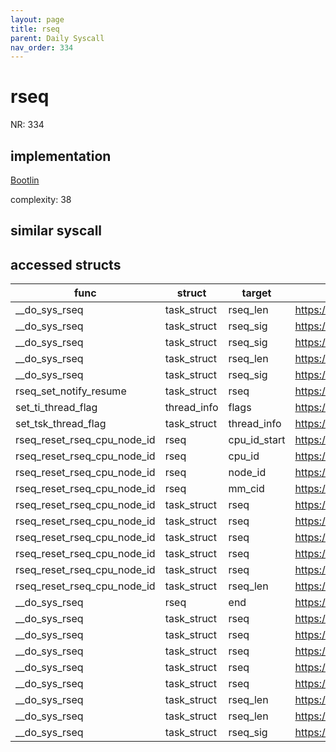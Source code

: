 ```yaml
---
layout: page
title: rseq
parent: Daily Syscall
nav_order: 334
---
```

        

# rseq
NR: 334

## implementation
[Bootlin](https://elixir.bootlin.com/linux/v6.14.7/source/kernel/rseq.c#L452)

complexity: 38


## similar syscall


## accessed structs

|func|struct|target|location|has_read|has_write|
|--|--|--|--|--|--|
|__do_sys_rseq|task_struct|rseq_len|https://elixir.bootlin.com/linux/v6.14.7/source/kernel/rseq.c#L472|false|false|
|__do_sys_rseq|task_struct|rseq_sig|https://elixir.bootlin.com/linux/v6.14.7/source/kernel/rseq.c#L487|true|true|
|__do_sys_rseq|task_struct|rseq_sig|https://elixir.bootlin.com/linux/v6.14.7/source/kernel/rseq.c#L465|true|true|
|__do_sys_rseq|task_struct|rseq_len|https://elixir.bootlin.com/linux/v6.14.7/source/kernel/rseq.c#L526|false|false|
|__do_sys_rseq|task_struct|rseq_sig|https://elixir.bootlin.com/linux/v6.14.7/source/kernel/rseq.c#L471|false|false|
|rseq_set_notify_resume|task_struct|rseq|https://elixir.bootlin.com/linux/v6.14.7/source/include/linux/rseq.h#L28|true|true|
|set_ti_thread_flag|thread_info|flags|https://elixir.bootlin.com/linux/v6.14.7/source/include/linux/thread_info.h#L97|false|false|
|set_tsk_thread_flag|task_struct|thread_info|https://elixir.bootlin.com/linux/v6.14.7/source/include/linux/sched.h#L2016|false|false|
|rseq_reset_rseq_cpu_node_id|rseq|cpu_id_start|https://elixir.bootlin.com/linux/v6.14.7/source/kernel/rseq.c#L220|false|false|
|rseq_reset_rseq_cpu_node_id|rseq|cpu_id|https://elixir.bootlin.com/linux/v6.14.7/source/kernel/rseq.c#L221|false|false|
|rseq_reset_rseq_cpu_node_id|rseq|node_id|https://elixir.bootlin.com/linux/v6.14.7/source/kernel/rseq.c#L222|false|false|
|rseq_reset_rseq_cpu_node_id|rseq|mm_cid|https://elixir.bootlin.com/linux/v6.14.7/source/kernel/rseq.c#L223|false|false|
|rseq_reset_rseq_cpu_node_id|task_struct|rseq|https://elixir.bootlin.com/linux/v6.14.7/source/kernel/rseq.c#L223|true|true|
|rseq_reset_rseq_cpu_node_id|task_struct|rseq|https://elixir.bootlin.com/linux/v6.14.7/source/kernel/rseq.c#L222|true|true|
|rseq_reset_rseq_cpu_node_id|task_struct|rseq|https://elixir.bootlin.com/linux/v6.14.7/source/kernel/rseq.c#L221|true|true|
|rseq_reset_rseq_cpu_node_id|task_struct|rseq|https://elixir.bootlin.com/linux/v6.14.7/source/kernel/rseq.c#L220|true|true|
|rseq_reset_rseq_cpu_node_id|task_struct|rseq|https://elixir.bootlin.com/linux/v6.14.7/source/kernel/rseq.c#L199|true|true|
|rseq_reset_rseq_cpu_node_id|task_struct|rseq_len|https://elixir.bootlin.com/linux/v6.14.7/source/kernel/rseq.c#L209|true|true|
|__do_sys_rseq|rseq|end|https://elixir.bootlin.com/linux/v6.14.7/source/kernel/rseq.c#L506|true|true|
|__do_sys_rseq|task_struct|rseq|https://elixir.bootlin.com/linux/v6.14.7/source/kernel/rseq.c#L485|true|true|
|__do_sys_rseq|task_struct|rseq|https://elixir.bootlin.com/linux/v6.14.7/source/kernel/rseq.c#L479|true|true|
|__do_sys_rseq|task_struct|rseq|https://elixir.bootlin.com/linux/v6.14.7/source/kernel/rseq.c#L461|true|true|
|__do_sys_rseq|task_struct|rseq|https://elixir.bootlin.com/linux/v6.14.7/source/kernel/rseq.c#L525|false|false|
|__do_sys_rseq|task_struct|rseq|https://elixir.bootlin.com/linux/v6.14.7/source/kernel/rseq.c#L470|false|false|
|__do_sys_rseq|task_struct|rseq_len|https://elixir.bootlin.com/linux/v6.14.7/source/kernel/rseq.c#L485|true|true|
|__do_sys_rseq|task_struct|rseq_len|https://elixir.bootlin.com/linux/v6.14.7/source/kernel/rseq.c#L463|true|true|
|__do_sys_rseq|task_struct|rseq_sig|https://elixir.bootlin.com/linux/v6.14.7/source/kernel/rseq.c#L527|false|false|
